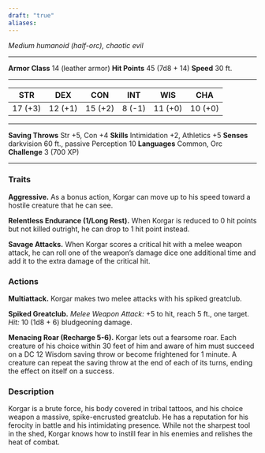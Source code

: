 ```yaml
---
draft: "true"
aliases:
---
```

*Medium humanoid (half-orc), chaotic evil*

---

**Armor Class** 14 (leather armor)
**Hit Points** 45 (7d8 + 14)
**Speed** 30 ft.

---

| STR      | DEX     | CON     | INT     | WIS     | CHA     |
|----------|---------|---------|---------|---------|---------|
| 17 (+3)  | 12 (+1) | 15 (+2) | 8 (-1)  | 11 (+0) | 10 (+0) |

---

**Saving Throws** Str +5, Con +4
**Skills** Intimidation +2, Athletics +5
**Senses** darkvision 60 ft., passive Perception 10
**Languages** Common, Orc
**Challenge** 3 (700 XP)

---

### Traits

**Aggressive.** As a bonus action, Korgar can move up to his speed toward a hostile creature that he can see.

**Relentless Endurance (1/Long Rest).** When Korgar is reduced to 0 hit points but not killed outright, he can drop to 1 hit point instead.

**Savage Attacks.** When Korgar scores a critical hit with a melee weapon attack, he can roll one of the weapon’s damage dice one additional time and add it to the extra damage of the critical hit.

### Actions

**Multiattack.** Korgar makes two melee attacks with his spiked greatclub.

**Spiked Greatclub.** *Melee Weapon Attack:* +5 to hit, reach 5 ft., one target. *Hit:* 10 (1d8 + 6) bludgeoning damage.

**Menacing Roar (Recharge 5-6).** Korgar lets out a fearsome roar. Each creature of his choice within 30 feet of him and aware of him must succeed on a DC 12 Wisdom saving throw or become frightened for 1 minute. A creature can repeat the saving throw at the end of each of its turns, ending the effect on itself on a success.

### Description

Korgar is a brute force, his body covered in tribal tattoos, and his choice weapon a massive, spike-encrusted greatclub. He has a reputation for his ferocity in battle and his intimidating presence. While not the sharpest tool in the shed, Korgar knows how to instill fear in his enemies and relishes the heat of combat.
